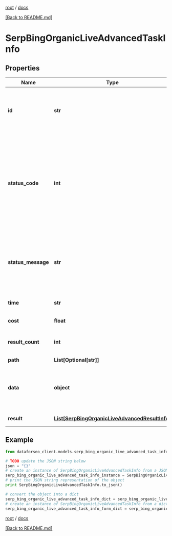 [root](./../ "root") / [docs](./ "docs")

[[Back to README.md]](./../README.md "[Back to README.md]")

# SerpBingOrganicLiveAdvancedTaskInfo

## Properties

Name | Type | Description | Notes
------------ | ------------- | ------------- | -------------
**id** | **str** | task identifier unique task identifier in our system in the UUID format | [optional]
**status_code** | **int** | status code of the task generated by DataForSEO, can be within the following range: 10000-60000 you can find the full list of the response codes here | [optional]
**status_message** | **str** | informational message of the task you can find the full list of general informational messages here | [optional]
**time** | **str** | execution time, seconds | [optional]
**cost** | **float** | total tasks cost, USD | [optional]
**result_count** | **int** | number of elements in the result array | [optional]
**path** | **List[Optional[str]]** | URL path | [optional]
**data** | **object** | contains the same parameters that you specified in the POST request | [optional]
**result** | [**List[SerpBingOrganicLiveAdvancedResultInfo]**](SerpBingOrganicLiveAdvancedResultInfo.md) | array of results | [optional]

## Example

```python
from dataforseo_client.models.serp_bing_organic_live_advanced_task_info import SerpBingOrganicLiveAdvancedTaskInfo

# TODO update the JSON string below
json = "{}"
# create an instance of SerpBingOrganicLiveAdvancedTaskInfo from a JSON string
serp_bing_organic_live_advanced_task_info_instance = SerpBingOrganicLiveAdvancedTaskInfo.from_json(json)
# print the JSON string representation of the object
print SerpBingOrganicLiveAdvancedTaskInfo.to_json()

# convert the object into a dict
serp_bing_organic_live_advanced_task_info_dict = serp_bing_organic_live_advanced_task_info_instance.to_dict()
# create an instance of SerpBingOrganicLiveAdvancedTaskInfo from a dict
serp_bing_organic_live_advanced_task_info_form_dict = serp_bing_organic_live_advanced_task_info.from_dict(serp_bing_organic_live_advanced_task_info_dict)
```

  

[root](./../ "root") / [docs](./ "docs")

[[Back to README.md]](./../README.md "[Back to README.md]")